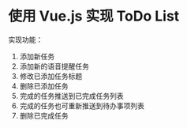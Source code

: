 # 使用 Vue.js 实现 ToDo List

实现功能：
1. 添加新任务
2. 添加新的语音提醒任务
3. 修改已添加任务标题
4. 删除已添加任务
5. 完成的任务推送到已完成任务列表
6. 完成的任务也可重新推送到待办事项列表
7. 删除已完成任务
